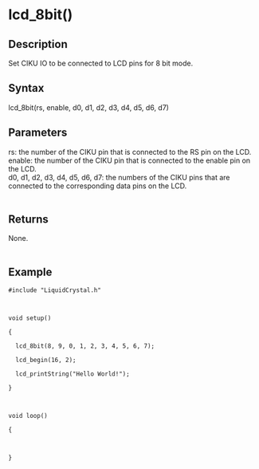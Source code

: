 # lcd\_8bit() #

## Description ##
Set CIKU IO to be connected to LCD pins for 8 bit mode.

## Syntax ##
lcd\_8bit(rs, enable, d0, d1, d2, d3, d4, d5, d6, d7)

## Parameters ##
rs: the number of the CIKU pin that is connected to the RS pin on the LCD.<br>
enable: the number of the CIKU pin that is connected to the enable pin on the LCD.<br>
d0, d1, d2, d3, d4, d5, d6, d7: the numbers of the CIKU pins that are connected to the corresponding data pins on the LCD.<br>
<br>
<h2>Returns</h2>
None.<br>
<br>
<h2>Example</h2>
<pre><code>#include "LiquidCrystal.h"<br>
<br>
void setup()<br>
{<br>
  lcd_8bit(8, 9, 0, 1, 2, 3, 4, 5, 6, 7);<br>
  lcd_begin(16, 2);<br>
  lcd_printString("Hello World!");<br>
}<br>
<br>
void loop()<br>
{<br>
<br>
}<br>
</code></pre>